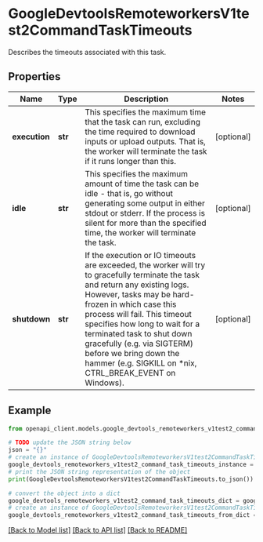 # GoogleDevtoolsRemoteworkersV1test2CommandTaskTimeouts

Describes the timeouts associated with this task.

## Properties

Name | Type | Description | Notes
------------ | ------------- | ------------- | -------------
**execution** | **str** | This specifies the maximum time that the task can run, excluding the time required to download inputs or upload outputs. That is, the worker will terminate the task if it runs longer than this. | [optional] 
**idle** | **str** | This specifies the maximum amount of time the task can be idle - that is, go without generating some output in either stdout or stderr. If the process is silent for more than the specified time, the worker will terminate the task. | [optional] 
**shutdown** | **str** | If the execution or IO timeouts are exceeded, the worker will try to gracefully terminate the task and return any existing logs. However, tasks may be hard-frozen in which case this process will fail. This timeout specifies how long to wait for a terminated task to shut down gracefully (e.g. via SIGTERM) before we bring down the hammer (e.g. SIGKILL on *nix, CTRL_BREAK_EVENT on Windows). | [optional] 

## Example

```python
from openapi_client.models.google_devtools_remoteworkers_v1test2_command_task_timeouts import GoogleDevtoolsRemoteworkersV1test2CommandTaskTimeouts

# TODO update the JSON string below
json = "{}"
# create an instance of GoogleDevtoolsRemoteworkersV1test2CommandTaskTimeouts from a JSON string
google_devtools_remoteworkers_v1test2_command_task_timeouts_instance = GoogleDevtoolsRemoteworkersV1test2CommandTaskTimeouts.from_json(json)
# print the JSON string representation of the object
print(GoogleDevtoolsRemoteworkersV1test2CommandTaskTimeouts.to_json())

# convert the object into a dict
google_devtools_remoteworkers_v1test2_command_task_timeouts_dict = google_devtools_remoteworkers_v1test2_command_task_timeouts_instance.to_dict()
# create an instance of GoogleDevtoolsRemoteworkersV1test2CommandTaskTimeouts from a dict
google_devtools_remoteworkers_v1test2_command_task_timeouts_from_dict = GoogleDevtoolsRemoteworkersV1test2CommandTaskTimeouts.from_dict(google_devtools_remoteworkers_v1test2_command_task_timeouts_dict)
```
[[Back to Model list]](../README.md#documentation-for-models) [[Back to API list]](../README.md#documentation-for-api-endpoints) [[Back to README]](../README.md)


